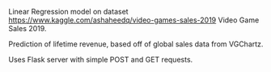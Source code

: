 Linear Regression model on dataset https://www.kaggle.com/ashaheedq/video-games-sales-2019
Video Game Sales 2019.

Prediction of lifetime revenue, based off of global sales data from VGChartz.

Uses Flask server with simple POST and GET requests.
